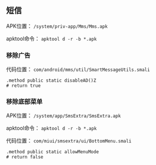 ## 短信
APK位置： `/system/priv-app/Mms/Mms.apk`

apktool命令： `apktool d -r -b *.apk`

### 移除广告
代码位置： `com/android/mms/util/SmartMessageUtils.smali`
```
.method public static disableAD()Z
# return true
```

### 移除底部菜单

APK位置： `/system/app/SmsExtra/SmsExtra.apk`

apktool命令： `apktool d -r -b *.apk`

代码位置： `com/miui/smsextra/ui/BottomMenu.smali`
```
.method public static allowMenuMode
# return false
```

